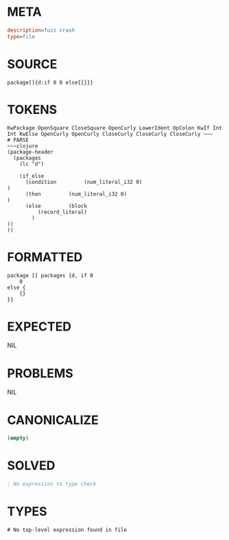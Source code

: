 # META
~~~ini
description=fuzz crash
type=file
~~~
# SOURCE
~~~roc
package[]{d:if 0 0 else{{}}}
~~~
# TOKENS
~~~text
KwPackage OpenSquare CloseSquare OpenCurly LowerIdent OpColon KwIf Int Int KwElse OpenCurly OpenCurly CloseCurly CloseCurly CloseCurly ~~~
# PARSE
~~~clojure
(package-header
  (packages
    (lc "d")

    (if_else
      (condition         (num_literal_i32 0)
)
      (then         (num_literal_i32 0)
)
      (else         (block
          (record_literal)
        )
))
))
~~~
# FORMATTED
~~~roc
package [] packages {d, if 0
	0
else {
	{}
}}
~~~
# EXPECTED
NIL
# PROBLEMS
NIL
# CANONICALIZE
~~~clojure
(empty)
~~~
# SOLVED
~~~clojure
; No expression to type check
~~~
# TYPES
~~~roc
# No top-level expression found in file
~~~
